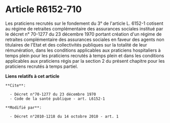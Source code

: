 # Article R6152-710

Les praticiens recrutés sur le fondement du 3° de l'article L. 6152-1 cotisent au régime de retraites complémentaire des
assurances sociales institué par le décret n° 70-1277 du 23 décembre 1970 portant création d'un régime de retraites
complémentaire des assurances sociales en faveur des agents non titulaires de l'Etat et des collectivités publiques sur la
totalité de leur rémunération, dans les conditions applicables aux praticiens hospitaliers à temps plein pour les praticiens
recrutés à temps plein et dans les conditions applicables aux praticiens régis par la section 2 du présent chapitre pour les
praticiens recrutés à temps partiel.

**Liens relatifs à cet article**

	**Cite**:

	  - Décret n°70-1277 du 23 décembre 1970
	  - Code de la santé publique - art. L6152-1

	**Modifié par**:

	  - Décret n°2010-1218 du 14 octobre 2010 - art. 1
